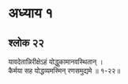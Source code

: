 # अध्याय १

## श्लोक २२

यावदेतान्निरीक्षेऽहं योद्धुकामानवस्थितान् ।<br>कैर्मया सह योद्धव्यमस्मिन् रणसमुद्यमे ॥ १-२२॥<br><br>

